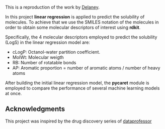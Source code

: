 This is a reproduction of the work by [Delaney](https://pubs.acs.org/doi/10.1021/ci034243x).

In this project **linear regression** is applied to predict the solubility of molecules. To achieve that we use the SMILES notation of the molecules in order to obtain some molecular descriptors of interest using **rdkit**.

Specifically, the 4 molecular descriptors employed to predict the solubility (LogS) in the linear regression model are:

* cLogP: Octanol-water partition coefficient.
* MolWt: Molecular weigth
* RB: Number of rotatable bonds
* AP: Aromatic proportion = number of aromatic atoms / number of heavy atoms

After building the initial linear regression model, the **pycaret** module is employed to compare the performance of several machine learning models at once.

## Acknowledgments

This project was inspired by the drug discovery series of [dataprofessor](https://github.com/dataprofessor)
